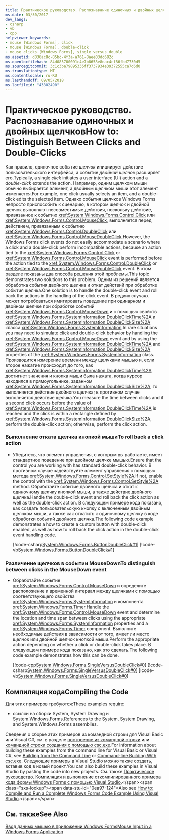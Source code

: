```yaml
---
title: Практическое руководство. Распознавание одиночных и двойных щелчков
ms.date: 03/30/2017
dev_langs:
- csharp
- vb
- cpp
helpviewer_keywords:
- mouse [Windows Forms], click
- mouse [Windows Forms], double-click
- mouse clicks [Windows Forms], single versus double
ms.assetid: d836ac8c-85bc-4f3a-a761-8aee03dc682c
ms.openlocfilehash: 84d085700091c4e7b8658e8eac4cf86fbd7730d5
ms.sourcegitcommit: 3c1c3ba79895335ff3737934e39372555ca7d6d0
ms.translationtype: MT
ms.contentlocale: ru-RU
ms.lasthandoff: 09/05/2018
ms.locfileid: "43802490"
---
```

# <a name="how-to-distinguish-between-clicks-and-double-clicks"></a><span data-ttu-id="0ea97-102">Практическое руководство. Распознавание одиночных и двойных щелчков</span><span class="sxs-lookup"><span data-stu-id="0ea97-102">How to: Distinguish Between Clicks and Double-Clicks</span></span>
<span data-ttu-id="0ea97-103">Как правило, одиночное событие *щелчок* инициирует действие пользовательского интерфейса, а событие *двойной щелчок* расширяет его.</span><span class="sxs-lookup"><span data-stu-id="0ea97-103">Typically, a single *click* initiates a user interface (UI) action and a *double-click* extends the action.</span></span> <span data-ttu-id="0ea97-104">Например, одним щелчком мыши обычно выбирается элемент, а двойным щелчком мыши этот элемент изменяется.</span><span class="sxs-lookup"><span data-stu-id="0ea97-104">For example, one click usually selects an item, and a double-click edits the selected item.</span></span> <span data-ttu-id="0ea97-105">Однако события щелчков Windows Forms непросто приспособить к сценарию, в котором щелчок и двойной щелчок выполняют несовместимые действия, поскольку действие, привязанное к событию <xref:System.Windows.Forms.Control.Click> или <xref:System.Windows.Forms.Control.MouseClick>, выполняется перед действием, привязанным к событию <xref:System.Windows.Forms.Control.DoubleClick> или <xref:System.Windows.Forms.Control.MouseDoubleClick>.</span><span class="sxs-lookup"><span data-stu-id="0ea97-105">However, the Windows Forms click events do not easily accommodate a scenario where a click and a double-click perform incompatible actions, because an action tied to the <xref:System.Windows.Forms.Control.Click> or <xref:System.Windows.Forms.Control.MouseClick> event is performed before the action tied to the <xref:System.Windows.Forms.Control.DoubleClick> or <xref:System.Windows.Forms.Control.MouseDoubleClick> event.</span></span> <span data-ttu-id="0ea97-106">В этом разделе показаны два способа решения этой проблемы.</span><span class="sxs-lookup"><span data-stu-id="0ea97-106">This topic demonstrates two solutions to this problem.</span></span> <span data-ttu-id="0ea97-107">Одним из решений является обработка события двойного щелчка и откат действий при обработке события щелчка.</span><span class="sxs-lookup"><span data-stu-id="0ea97-107">One solution is to handle the double-click event and roll back the actions in the handling of the click event.</span></span> <span data-ttu-id="0ea97-108">В редких случаях может потребоваться имитировать поведение при одинарном и двойном щелчке при обработке событий <xref:System.Windows.Forms.Control.MouseDown> и с помощью свойств <xref:System.Windows.Forms.SystemInformation.DoubleClickTime%2A> и <xref:System.Windows.Forms.SystemInformation.DoubleClickSize%2A> класса <xref:System.Windows.Forms.SystemInformation>.</span><span class="sxs-lookup"><span data-stu-id="0ea97-108">In rare situations you may need to simulate click and double-click behavior by handling the <xref:System.Windows.Forms.Control.MouseDown> event and by using the <xref:System.Windows.Forms.SystemInformation.DoubleClickTime%2A> and <xref:System.Windows.Forms.SystemInformation.DoubleClickSize%2A> properties of the <xref:System.Windows.Forms.SystemInformation> class.</span></span> <span data-ttu-id="0ea97-109">Производится измерение времени между щелчками мышью и, если второе нажатие происходит до того, как <xref:System.Windows.Forms.SystemInformation.DoubleClickTime%2A> достигнет значения и кнопка мыши была нажата, когда курсор находился в прямоугольнике, заданном <xref:System.Windows.Forms.SystemInformation.DoubleClickSize%2A>, то выполняется действие двойного щелчка; в противном случае выполняется действие щелчка.</span><span class="sxs-lookup"><span data-stu-id="0ea97-109">You measure the time between clicks and if a second click occurs before the value of <xref:System.Windows.Forms.SystemInformation.DoubleClickTime%2A> is reached and the click is within a rectangle defined by <xref:System.Windows.Forms.SystemInformation.DoubleClickSize%2A>, perform the double-click action; otherwise, perform the click action.</span></span>  
  
### <a name="to-roll-back-a-click-action"></a><span data-ttu-id="0ea97-110">Выполнение отката щелчка кнопкой мыши</span><span class="sxs-lookup"><span data-stu-id="0ea97-110">To roll back a click action</span></span>  
  
-   <span data-ttu-id="0ea97-111">Убедитесь, что элемент управления, с которым вы работаете, имеет стандартное поведение при двойном щелчке мышью.</span><span class="sxs-lookup"><span data-stu-id="0ea97-111">Ensure that the control you are working with has standard double-click behavior.</span></span> <span data-ttu-id="0ea97-112">В противном случае задействуйте элемент управления с помощью метода <xref:System.Windows.Forms.Control.SetStyle%2A>.</span><span class="sxs-lookup"><span data-stu-id="0ea97-112">If not, enable the control with the <xref:System.Windows.Forms.Control.SetStyle%2A> method.</span></span> <span data-ttu-id="0ea97-113">Обработайте событие двойного щелчка и откат к одиночному щелчку кнопкой мыши, а также действие двойного щелчка.</span><span class="sxs-lookup"><span data-stu-id="0ea97-113">Handle the double-click event and roll back the click action as well as the double-click action.</span></span> <span data-ttu-id="0ea97-114">В следующем примере кода показано, как создать пользовательскую кнопку с включенным двойным щелчком мыши, а также как откатить к одиночному щелчку в коде обработки событий двойного щелчка.</span><span class="sxs-lookup"><span data-stu-id="0ea97-114">The following code example demonstrates a how to create a custom button with double-click enabled, as well as how to roll back the click action in the double-click event handling code.</span></span>  
  
     [!code-csharp[System.Windows.Forms.ButtonDoubleClick#1](../../../samples/snippets/csharp/VS_Snippets_Winforms/System.Windows.Forms.ButtonDoubleClick/CS/Form1.cs#1)]
     [!code-vb[System.Windows.Forms.ButtonDoubleClick#1](../../../samples/snippets/visualbasic/VS_Snippets_Winforms/System.Windows.Forms.ButtonDoubleClick/VB/Form1.vb#1)]  
  
### <a name="to-distinguish-between-clicks-in-the-mousedown-event"></a><span data-ttu-id="0ea97-115">Различение щелчков в событии MouseDown</span><span class="sxs-lookup"><span data-stu-id="0ea97-115">To distinguish between clicks in the MouseDown event</span></span>  
  
-   <span data-ttu-id="0ea97-116">Обработайте событие <xref:System.Windows.Forms.Control.MouseDown> и определите расположение и временной интервал между щелчками с помощью соответствующего свойства <xref:System.Windows.Forms.SystemInformation> и компонента <xref:System.Windows.Forms.Timer>.</span><span class="sxs-lookup"><span data-stu-id="0ea97-116">Handle the <xref:System.Windows.Forms.Control.MouseDown> event and determine the location and time span between clicks using the appropriate <xref:System.Windows.Forms.SystemInformation> properties and a <xref:System.Windows.Forms.Timer> component.</span></span> <span data-ttu-id="0ea97-117">Выполните необходимые действия в зависимости от того, имеет ли место щелчок или двойной щелчок кнопкой мыши.</span><span class="sxs-lookup"><span data-stu-id="0ea97-117">Perform the appropriate action depending on whether a click or double-click takes place.</span></span> <span data-ttu-id="0ea97-118">В следующем примере кода показано, как это сделать.</span><span class="sxs-lookup"><span data-stu-id="0ea97-118">The following code example demonstrates how this can be done.</span></span>  
  
     [!code-cpp[System.Windows.Forms.SingleVersusDoubleClick#0](../../../samples/snippets/cpp/VS_Snippets_Winforms/System.Windows.Forms.SingleVersusDoubleClick/cpp/form1.cpp#0)]
     [!code-csharp[System.Windows.Forms.SingleVersusDoubleClick#0](../../../samples/snippets/csharp/VS_Snippets_Winforms/System.Windows.Forms.SingleVersusDoubleClick/CS/form1.cs#0)]
     [!code-vb[System.Windows.Forms.SingleVersusDoubleClick#0](../../../samples/snippets/visualbasic/VS_Snippets_Winforms/System.Windows.Forms.SingleVersusDoubleClick/VB/form1.vb#0)]  
  
## <a name="compiling-the-code"></a><span data-ttu-id="0ea97-119">Компиляция кода</span><span class="sxs-lookup"><span data-stu-id="0ea97-119">Compiling the Code</span></span>  
 <span data-ttu-id="0ea97-120">Для этих примеров требуются:</span><span class="sxs-lookup"><span data-stu-id="0ea97-120">These examples require:</span></span>  
  
-   <span data-ttu-id="0ea97-121">ссылки на сборки System, System.Drawing и System.Windows.Forms.</span><span class="sxs-lookup"><span data-stu-id="0ea97-121">References to the System, System.Drawing, and System.Windows.Forms assemblies.</span></span>  
  
 <span data-ttu-id="0ea97-122">Сведения о сборке этих примеров из командной строки для Visual Basic или Visual C#, см. в разделе [построение из командной строки](~/docs/visual-basic/reference/command-line-compiler/building-from-the-command-line.md) или [командной строки создания с помощью csc.exe](~/docs/csharp/language-reference/compiler-options/command-line-building-with-csc-exe.md).</span><span class="sxs-lookup"><span data-stu-id="0ea97-122">For information about building these examples from the command line for Visual Basic or Visual C#, see [Building from the Command Line](~/docs/visual-basic/reference/command-line-compiler/building-from-the-command-line.md) or [Command-line Building With csc.exe](~/docs/csharp/language-reference/compiler-options/command-line-building-with-csc-exe.md).</span></span> <span data-ttu-id="0ea97-123">Следующие примеры в Visual Studio можно также создать, вставив код в новый проект.</span><span class="sxs-lookup"><span data-stu-id="0ea97-123">You can also build these examples in Visual Studio by pasting the code into new projects.</span></span>  <span data-ttu-id="0ea97-124">См. также [Практическое руководство. Компиляция и выполнение откомпилированного примера кода формы Windows Forms с помощью Visual Studio](https://msdn.microsoft.com/library/Bb129228\(v=vs.110\)).</span><span class="sxs-lookup"><span data-stu-id="0ea97-124">Also see [How to: Compile and Run a Complete Windows Forms Code Example Using Visual Studio](https://msdn.microsoft.com/library/Bb129228\(v=vs.110\)).</span></span>  
  
## <a name="see-also"></a><span data-ttu-id="0ea97-125">См. также</span><span class="sxs-lookup"><span data-stu-id="0ea97-125">See Also</span></span>  
 [<span data-ttu-id="0ea97-126">Ввод данных мышью в приложении Windows Forms</span><span class="sxs-lookup"><span data-stu-id="0ea97-126">Mouse Input in a Windows Forms Application</span></span>](../../../docs/framework/winforms/mouse-input-in-a-windows-forms-application.md)
